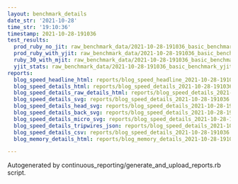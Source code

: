 ```yaml
---
layout: benchmark_details
date_str: '2021-10-28'
time_str: '19:10:36'
timestamp: 2021-10-28-191036
test_results:
  prod_ruby_no_jit: raw_benchmark_data/2021-10-28-191036_basic_benchmark_prod_ruby_no_jit.json
  prod_ruby_with_yjit: raw_benchmark_data/2021-10-28-191036_basic_benchmark_prod_ruby_with_yjit.json
  ruby_30_with_mjit: raw_benchmark_data/2021-10-28-191036_basic_benchmark_ruby_30_with_mjit.json
  yjit_stats: raw_benchmark_data/2021-10-28-191036_basic_benchmark_yjit_stats.json
reports:
  blog_speed_headline_html: reports/blog_speed_headline_2021-10-28-191036.html
  blog_speed_details_html: reports/blog_speed_details_2021-10-28-191036.html
  blog_speed_details_raw_details_html: reports/blog_speed_details_2021-10-28-191036.raw_details.html
  blog_speed_details_svg: reports/blog_speed_details_2021-10-28-191036.svg
  blog_speed_details_head_svg: reports/blog_speed_details_2021-10-28-191036.head.svg
  blog_speed_details_back_svg: reports/blog_speed_details_2021-10-28-191036.back.svg
  blog_speed_details_micro_svg: reports/blog_speed_details_2021-10-28-191036.micro.svg
  blog_speed_details_tripwires_json: reports/blog_speed_details_2021-10-28-191036.tripwires.json
  blog_speed_details_csv: reports/blog_speed_details_2021-10-28-191036.csv
  blog_memory_details_html: reports/blog_memory_details_2021-10-28-191036.html

---
```

Autogenerated by continuous_reporting/generate_and_upload_reports.rb script.
